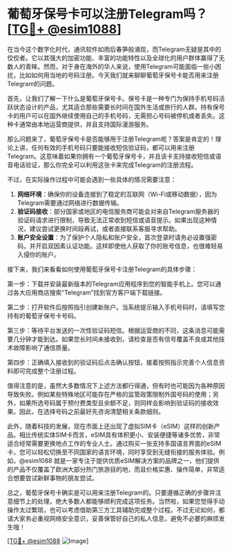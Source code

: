# 葡萄牙保号卡可以注册Telegram吗？[[TG💪+ @esim1088](https://t.me/s/esim1088)]

在当今这个数字化时代，通讯软件如雨后春笋般涌现，而Telegram无疑是其中的佼佼者。它以其强大的加密功能、丰富的功能特性以及全球化的用户群体赢得了无数人的青睐。然而，对于身在海外的华人来说，使用Telegram可能面临一些小困扰，比如如何用当地的号码注册。今天我们就来聊聊葡萄牙保号卡能否用来注册Telegram的问题。

首先，让我们了解一下什么是葡萄牙保号卡。保号卡是一种专门为保持手机号码活跃状态设计的产品，尤其适合那些需要长时间在国外生活或旅行的人群。持有保号卡的用户可以在国外继续使用自己的手机号码，无需担心号码被停机或者丢失。这种卡通常由本地运营商提供，并且支持国际漫游服务。

那么问题来了，葡萄牙保号卡是否能够用于注册Telegram呢？答案是肯定的！理论上讲，任何有效的手机号码只要能接收短信验证码，都可以用来注册Telegram。这意味着如果你拥有一个葡萄牙保号卡，并且该卡支持接收短信或语音电话验证，那么你完全可以利用这张卡来完成Telegram的注册流程。

不过，在实际操作过程中可能会遇到一些具体的情况需要注意：

1. **网络环境**：确保你的设备连接到了稳定的互联网（Wi-Fi或移动数据），因为Telegram需要通过网络进行数据传输。
2. **验证码接收**：部分国家或地区的电信服务商可能会对来自Telegram服务器的验证码请求进行限制，导致无法正常收到短信或语音提示。如果出现这种情况，建议尝试更换时间段再试，或者直接联系客服寻求帮助。
3. **账户安全设置**：为了保护个人隐私和账户安全，首次登录时请务必设置强密码，并开启双因素认证功能。这样即使他人获取了你的账号信息，也很难轻易入侵你的账户。

接下来，我们来看看如何使用葡萄牙保号卡注册Telegram的具体步骤：

第一步：下载并安装最新版本的Telegram应用程序到您的智能手机上。您可以通过各大应用商店搜索“Telegram”找到官方客户端下载链接。

第二步：打开软件后按照指引创建新账户。当系统提示输入手机号码时，请填写您持有的葡萄牙保号卡号码。

第三步：等待平台发送的一次性验证码短信。根据运营商的不同，这条消息可能需要几分钟才能到达。如果您长时间未接收到，请检查是否有信号覆盖不良或其他技术故障影响了通信质量。

第四步：正确填入接收到的验证码后点击确认按钮，接着按照指示完善个人信息资料即可完成整个注册过程。

值得注意的是，虽然大多数情况下上述方法都行得通，但有时也可能因为各种原因导致失败。例如某些特殊地区可能存在严格的监管政策限制外国号码的使用；另外，如果所选号码属于预付费类型且余额不足，则同样会影响到验证码的接收效果。因此，在选择号码之前最好先咨询清楚相关条款细则。

此外，随着科技的发展，现在市面上还出现了虚拟SIM卡（eSIM）这样的创新产品。相比传统实体SIM卡而言，eSIM具有体积更小、安装便捷等诸多优势，非常适合经常需要更换地点工作的专业人士。通过购买一张支持多国语言界面的eSIM卡，您可以轻松切换至不同国家的语言环境，同时享受到无缝衔接的服务体验。例如，@esim1088 就是一家专注于提供优质eSIM解决方案的品牌之一，他们提供的产品不仅覆盖了欧洲大部分热门旅游目的地，而且价格实惠、操作简单，非常适合想要尝试新鲜事物的朋友尝试。

总之，葡萄牙保号卡确实是可以用来注册Telegram的。只要遵循正确的步骤并注意细节上的处理，绝大多数人都能够顺利完成这项任务。当然啦，如果您觉得手动操作太过繁琐，也可以考虑借助第三方工具辅助完成整个过程。不过无论如何，都请大家务必重视网络安全意识，妥善保管好自己的私人信息，避免不必要的麻烦发生哦！

[[TG💪+ @esim1088](https://t.me/s/esim1088) ![Image](https://i.postimg.cc/4NQfJmqS/Snipaste-2025-05-13-00-14-12.png)]